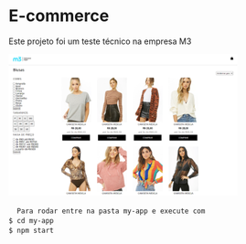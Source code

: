 # E-commerce
Este projeto foi um teste técnico na empresa M3


<img src="readmefiles/lojaderoupa.png" style="width: 400px;" alt="loja de roupa">

``  Para rodar entre na pasta my-app e execute com`` <br>
  `` $ cd my-app ``<br> 
  ``$ npm start ``
